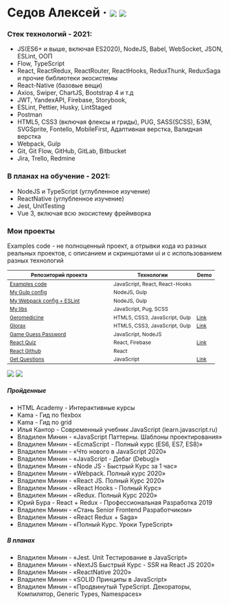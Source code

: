 # Седов Алексей &middot; [![](https://img.shields.io/badge/resume-hh-red)](https://nn.hh.ru/resume/e72f9a98ff06c827240039ed1f735943735256) [![](https://img.shields.io/badge/-telegram-0088cc)](https://t.me/aleks_rap)

### Стек технологий - 2021:
- JS(ES6+ и выше, включая ES2020), NodeJS, Babel, WebSocket, JSON, ESLint, ООП
- Flow, TypeScript
- React, ReactRedux, ReactRouter, ReactHooks, ReduxThunk, ReduxSaga и прочие библиотеки экосистемы
- React-Native (базовые вещи)
- Axios, Swiper, ChartJS, Bootstrap 4 и т.д
- JWT, YandexAPI, Firebase, Storybook,
- ESLint, Pettier, Husky, LintStaged
- Postman
- HTML5, CSS3 (включая флексы и гриды), PUG, SASS(SCSS), БЭМ, SVGSprite, Fontello, MobileFirst, Адаптивная верстка, Валидная верстка
- Webpack, Gulp
- Git, Git Flow, GitHub, GitLab, Bitbucket
- Jira, Trello, Redmine


### В планах на обучение - 2021:
- NodeJS и TypeScript (углубленное изучение)
- ReactNative (углубленное изучение)
- Jest, UnitTesting
- Vue 3, включая всю экосистему фреймворка


### Мои проекты
Examples code - не полноценный проект, а отрывки кода из разных реальных проектов, с описанием и скриншотами ui и с использованием разных технологий

<div class="w3-responsive">
    <table style="font-size: 12px" width="100%" class="w3-table-all notranslate" id="myTable">
        <thead>
            <tr class="w3-white">
                <th width="50%">Репозиторий проекта</th>
                <th width="40%">Технологии</th>
                <th width="10%">Demo</th>
            </tr>
        </thead>
        <tbody>
            <tr>
                <td><a href="https://github.com/AleksRap/examples-code">Examples code</a></td>
                <td>JavaScript, React, React-Hooks</td>
                <td></td>
            </tr>
            <tr>
                <td><a href="https://github.com/AleksRap/my-gulp">My Gulp config</a></td>
                <td>NodeJS, Gulp</td>
                <td></td>
            </tr>
            <tr>
                <td><a href="https://github.com/AleksRap/my-webpack">My Webpack config + ESLint</a></td>
                <td>NodeJS, Gulp</td>
                <td></td>
            </tr>
            <tr>
                <td><a href="https://github.com/AleksRap/my-libs">My libs</a></td>
                <td>JavaScript, Pug, SCSS</td>
                <td></td>
            </tr>
            <tr>
                <td><a href="https://github.com/AleksRap/geromedicine">Geromedicine</a></td>
                <td>HTML5, CSS3, JavaScript, Gulp</td>
                <td><a href="https://aleksrap.github.io/projects/geromedicine/index.html">Link</a></td>
            </tr>
            <tr>
                <td><a href="https://github.com/AleksRap/glorax">Glorax</a></td>
                <td>HTML5, CSS3, JavaScript, Gulp</td>
                <td><a href="https://aleksrap.github.io/projects/glorax/index.html">Link</a></td>
            </tr>
            <tr>
                <td><a href="https://github.com/AleksRap/game-guess-password">Game Guess Password</a></td>
                <td>JavaScript, NodeJS</td>
                <td></td>
            </tr>
            <tr>
                <td><a href="https://github.com/AleksRap/react-quiz">React Quiz</a></td>
                <td>React, Firebase</td>
                <td><a href="https://react-quiz-e6514.firebaseapp.com/">Link</a></td>
            </tr>
            <tr>
                <td><a href="https://github.com/AleksRap/react-github">React Github</a></td>
                <td>React</td>
                <td></td>
            </tr>
            <tr>
                <td><a href="https://github.com/AleksRap/get-questions">Get Questions</a></td>
                <td>JavaScript</td>
                <td><a href="https://podcast-app-aleksrap.firebaseapp.com/">Link</a></td>
            </tr>
        </tbody>
    </table>
</div>


![](https://img.shields.io/badge/-%D0%9A%D0%9D%D0%98%D0%93%D0%98-%23088A08) ![](https://img.shields.io/badge/-%D0%9E%D0%9D%D0%9B%D0%90%D0%99%D0%9D%20%D0%9A%D0%A3%D0%A0%D0%A1%D0%AB-%23FF00BF)

##### Пройденные
- HTML Academy - Интерактивные курсы
- Kama - Гид по flexbox
- Kama - Гид по grid
- Илья Кантор - Современный учебник JavaScript (learn.javascript.ru)
- Владилен Минин - «JavaScript Паттерны. Шаблоны проектирования»
- Владилен Минин - «EcmaScript - Полный курс (ES6, ES7, ES8)»
- Владилен Минин - «Что нового в JavaScript 2020»
- Владилен Минин - «JavaScript - Дебаг (Debug)»
- Владилен Минин - «Node JS - Быстрый Курс за 1 час»
- Владилен Минин - «Webpack. Полный курс 2020»
- Владилен Минин - «React JS. Полный Курс 2020»
- Владилен Минин - «React Hooks - Полный Курс»
- Владилен Минин - «Redux. Полный Курс 2020»
- Юрий Бура - React + Redux - Профессиональная Разработка 2019
- Владилен Минин - «Стань Senior Frontend Разработчиком»
- Владилен Минин - «React Redux + Saga»
- Владилен Минин - «Полный Курс. Уроки TypeScript»

##### В планах
- Владилен Минин - «Jest. Unit Тестирование в JavaScript»
- Владилен Минин - «NextJS Быстрый Курс - SSR на React JS 2020»
- Владилен Минин - «ReactNative 2020»
- Владилен Минин - «SOLID Принципы в JavaScript»
- Владилен Минин - «Продвинутый TypeScript. Декораторы, Компилятор, Generic Types, Namespaces»
